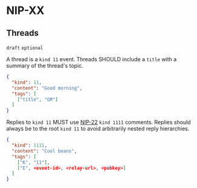 NIP-XX
======

Threads
-------

`draft` `optional`

A thread is a `kind 11` event.  Threads SHOULD include a `title` with a summary
of the thread's topic.

```json
{
  "kind": 11,
  "content": "Good morning",
  "tags": [
    ["title", "GM"]
  ]
}
```

Replies to `kind 11` MUST use [NIP-22](./22.md) `kind 1111` comments. Replies should
always be to the root `kind 11` to avoid arbitrarily nested reply hierarchies.

```json
{
  "kind": 1111,
  "content": "Cool beans",
  "tags": [
    ["K", "11"],
    ["E", <event-id>, <relay-url>, <pubkey>]
  ]
}
```
